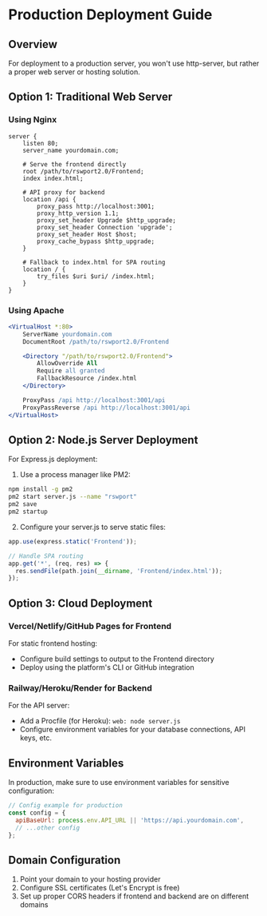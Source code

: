 # Production Deployment Guide

## Overview

For deployment to a production server, you won't use http-server, but rather a proper web server or hosting solution.

## Option 1: Traditional Web Server

### Using Nginx

```nginx
server {
    listen 80;
    server_name yourdomain.com;

    # Serve the frontend directly
    root /path/to/rswport2.0/Frontend;
    index index.html;

    # API proxy for backend
    location /api {
        proxy_pass http://localhost:3001;
        proxy_http_version 1.1;
        proxy_set_header Upgrade $http_upgrade;
        proxy_set_header Connection 'upgrade';
        proxy_set_header Host $host;
        proxy_cache_bypass $http_upgrade;
    }

    # Fallback to index.html for SPA routing
    location / {
        try_files $uri $uri/ /index.html;
    }
}
```

### Using Apache

```apache
<VirtualHost *:80>
    ServerName yourdomain.com
    DocumentRoot /path/to/rswport2.0/Frontend

    <Directory "/path/to/rswport2.0/Frontend">
        AllowOverride All
        Require all granted
        FallbackResource /index.html
    </Directory>

    ProxyPass /api http://localhost:3001/api
    ProxyPassReverse /api http://localhost:3001/api
</VirtualHost>
```

## Option 2: Node.js Server Deployment

For Express.js deployment:

1. Use a process manager like PM2:
```bash
npm install -g pm2
pm2 start server.js --name "rswport"
pm2 save
pm2 startup
```

2. Configure your server.js to serve static files:
```javascript
app.use(express.static('Frontend'));

// Handle SPA routing
app.get('*', (req, res) => {
  res.sendFile(path.join(__dirname, 'Frontend/index.html'));
});
```

## Option 3: Cloud Deployment

### Vercel/Netlify/GitHub Pages for Frontend

For static frontend hosting:
- Configure build settings to output to the Frontend directory
- Deploy using the platform's CLI or GitHub integration

### Railway/Heroku/Render for Backend

For the API server:
- Add a Procfile (for Heroku): `web: node server.js`
- Configure environment variables for your database connections, API keys, etc.

## Environment Variables

In production, make sure to use environment variables for sensitive configuration:

```javascript
// Config example for production
const config = {
  apiBaseUrl: process.env.API_URL || 'https://api.yourdomain.com',
  // ...other config
};
```

## Domain Configuration

1. Point your domain to your hosting provider
2. Configure SSL certificates (Let's Encrypt is free)
3. Set up proper CORS headers if frontend and backend are on different domains
